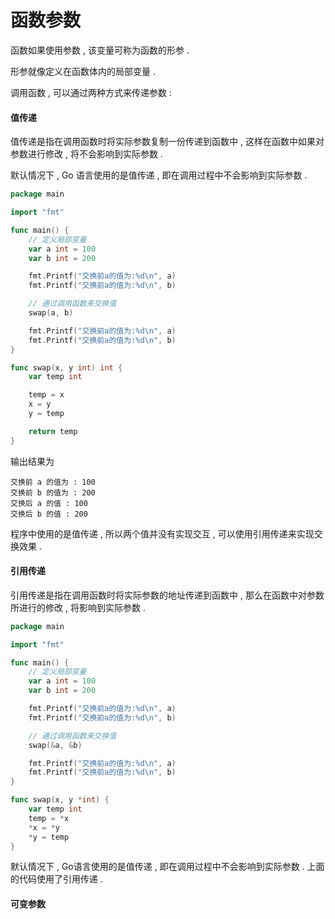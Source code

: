 # 函数参数

函数如果使用参数 , 该变量可称为函数的形参 .

形参就像定义在函数体内的局部变量 .

调用函数 , 可以通过两种方式来传递参数 :

#### **值传递**

值传递是指在调用函数时将实际参数复制一份传递到函数中 , 这样在函数中如果对参数进行修改 , 将不会影响到实际参数 .

默认情况下 , Go 语言使用的是值传递 , 即在调用过程中不会影响到实际参数 .

```go
package main

import "fmt"

func main() {
    // 定义局部变量
    var a int = 100
    var b int = 200

    fmt.Printf("交换前a的值为:%d\n", a)
    fmt.Printf("交换前a的值为:%d\n", b)

    // 通过调用函数来交换值
    swap(a, b)

    fmt.Printf("交换前a的值为:%d\n", a)
    fmt.Printf("交换前a的值为:%d\n", b)
}

func swap(x, y int) int {
    var temp int

    temp = x
    x = y
    y = temp

    return temp
}
```

输出结果为

```
交换前 a 的值为 : 100
交换前 b 的值为 : 200
交换后 a 的值 : 100
交换后 b 的值 : 200
```

程序中使用的是值传递 , 所以两个值并没有实现交互 , 可以使用引用传递来实现交换效果 .

#### **引用传递**

引用传递是指在调用函数时将实际参数的地址传递到函数中 , 那么在函数中对参数所进行的修改 , 将影响到实际参数 .

```go
package main

import "fmt"

func main() {
    // 定义局部变量
    var a int = 100
    var b int = 200

    fmt.Printf("交换前a的值为:%d\n", a)
    fmt.Printf("交换前a的值为:%d\n", b)

    // 通过调用函数来交换值
    swap(&a, &b)

    fmt.Printf("交换前a的值为:%d\n", a)
    fmt.Printf("交换前a的值为:%d\n", b)
}

func swap(x, y *int) {
    var temp int
    temp = *x
    *x = *y
    *y = temp
}
```

默认情况下 , Go语言使用的是值传递 , 即在调用过程中不会影响到实际参数 . 上面的代码使用了引用传递 . 

#### 可变参数



